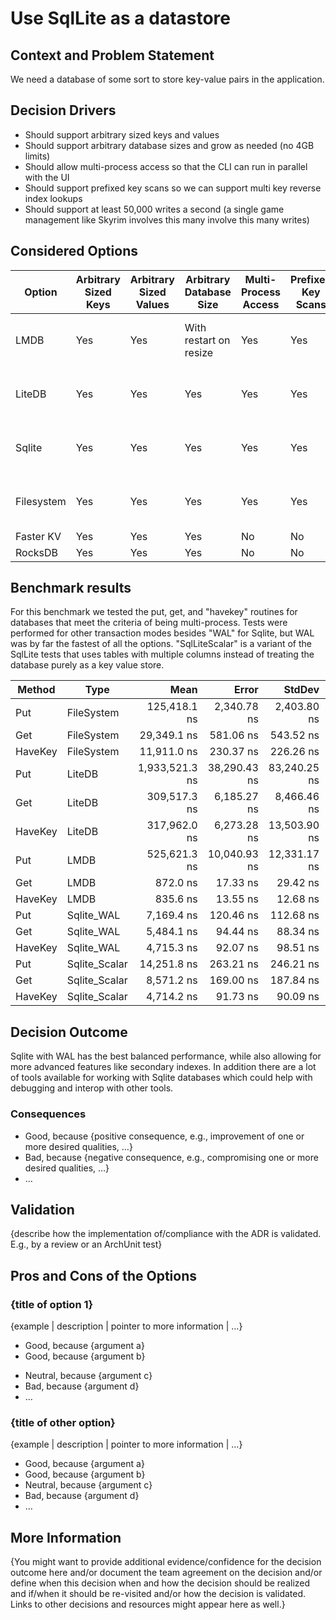 ﻿# Use SqlLite as a datastore

## Context and Problem Statement

We need a database of some sort to store key-value pairs in the application. 

## Decision Drivers

* Should support arbitrary sized keys and values
* Should support arbitrary database sizes and grow as needed (no 4GB limits)
* Should allow multi-process access so that the CLI can run in parallel with the UI
* Should support prefixed key scans so we can support multi key reverse index lookups
* Should support at least 50,000 writes a second (a single game management like Skyrim involves this many involve this many writes)

## Considered Options

| Option | Arbitrary Sized Keys | Arbitrary Sized Values | Arbitrary Database Size | Multi-Process Access | Prefixed Key Scans | RW/sec                         |
| ------ |----------------------|------------------------|-------------------------|----------------------|--------------------|--------------------------------|
| LMDB   | Yes                  | Yes                    | With restart on resize  | Yes                  | Yes                | 1,200,000 reads / 1920 writes  |
| LiteDB | Yes                  | Yes                    | Yes                     | Yes                  | Yes                | 3230 reads / 517 writes        |
| Sqlite | Yes                  | Yes                    | Yes                     | Yes                  | Yes                | 182,348 reads / 139,489 writes |
| Filesystem | Yes                  | Yes                    | Yes                     | Yes                  | Yes                | 34,072 reads / 7973 writes     |
| Faster KV | Yes                 | Yes                    | Yes                     | No                   | No                 | N/A                            |
| RocksDB | Yes                  | Yes                    | Yes                     | No                   | No                 | N/A                            |

## Benchmark results
For this benchmark we tested the put, get, and "havekey" routines for databases that meet the criteria of being multi-process.
Tests were performed for other transaction modes besides "WAL" for Sqlite, but WAL was by far the fastest of all the options. 
"SqlLiteScalar" is a variant of the SqlLite tests that uses tables with multiple columns instead of treating the database purely
as a key value store.


|  Method |          Type |           Mean |        Error |       StdDev |    Gen0 |    Gen1 |    Gen2 | Allocated |
|-------- |-------------- |---------------:|-------------:|-------------:|--------:|--------:|--------:|----------:|
|     Put |    FileSystem |   125,418.1 ns |  2,340.78 ns |  2,403.80 ns |  0.2441 |       - |       - |    5176 B |
|     Get |    FileSystem |    29,349.1 ns |    581.06 ns |    543.52 ns |  0.3357 |       - |       - |    5752 B |
| HaveKey |    FileSystem |    11,911.0 ns |    230.37 ns |    226.26 ns |  0.0458 |       - |       - |     824 B |
|     Put |        LiteDB | 1,933,521.3 ns | 38,290.43 ns | 83,240.25 ns | 29.2969 | 29.2969 | 29.2969 |  163360 B |
|     Get |        LiteDB |   309,517.3 ns |  6,185.27 ns |  8,466.46 ns | 30.7617 | 30.7617 | 30.7617 |  148657 B |
| HaveKey |        LiteDB |   317,962.0 ns |  6,273.28 ns | 13,503.90 ns | 30.7617 | 30.7617 | 30.7617 |  156145 B |
|     Put |          LMDB |   525,621.3 ns | 10,040.93 ns | 12,331.17 ns |       - |       - |       - |     593 B |
|     Get |          LMDB |       872.0 ns |     17.33 ns |     29.42 ns |  0.0439 |       - |       - |     744 B |
| HaveKey |          LMDB |       835.6 ns |     13.55 ns |     12.68 ns |  0.0353 |       - |       - |     592 B |
|     Put |    Sqlite_WAL |     7,169.4 ns |    120.46 ns |    112.68 ns |  0.1602 |       - |       - |    2696 B |
|     Get |    Sqlite_WAL |     5,484.1 ns |     94.44 ns |     88.34 ns |  0.4578 |       - |       - |    7688 B |
| HaveKey |    Sqlite_WAL |     4,715.3 ns |     92.07 ns |     98.51 ns |  0.1450 |       - |       - |    2448 B |
|     Put | Sqlite_Scalar |    14,251.8 ns |    263.21 ns |    246.21 ns |  0.4425 |       - |       - |    7544 B |
|     Get | Sqlite_Scalar |     8,571.2 ns |    169.00 ns |    187.84 ns |  0.5493 |       - |       - |    9336 B |
| HaveKey | Sqlite_Scalar |     4,714.2 ns |     91.73 ns |     90.09 ns |  0.1450 |       - |       - |    2448 B |



## Decision Outcome

Sqlite with WAL has the best balanced performance, while also allowing for more advanced features like secondary indexes. In addition there are a 
lot of tools available for working with Sqlite databases which could help with debugging and interop with other tools. 


### Consequences

* Good, because {positive consequence, e.g., improvement of one or more desired qualities, …}
* Bad, because {negative consequence, e.g., compromising one or more desired qualities, …}
* … <!-- numbers of consequences can vary -->

<!-- This is an optional element. Feel free to remove. -->
## Validation

{describe how the implementation of/compliance with the ADR is validated. E.g., by a review or an ArchUnit test}

<!-- This is an optional element. Feel free to remove. -->
## Pros and Cons of the Options

### {title of option 1}

<!-- This is an optional element. Feel free to remove. -->
{example | description | pointer to more information | …}

* Good, because {argument a}
* Good, because {argument b}
<!-- use "neutral" if the given argument weights neither for good nor bad -->
* Neutral, because {argument c}
* Bad, because {argument d}
* … <!-- numbers of pros and cons can vary -->

### {title of other option}

{example | description | pointer to more information | …}

* Good, because {argument a}
* Good, because {argument b}
* Neutral, because {argument c}
* Bad, because {argument d}
* …

<!-- This is an optional element. Feel free to remove. -->
## More Information

{You might want to provide additional evidence/confidence for the decision outcome here and/or
document the team agreement on the decision and/or
define when this decision when and how the decision should be realized and if/when it should be re-visited and/or
how the decision is validated.
Links to other decisions and resources might appear here as well.}